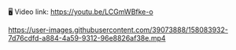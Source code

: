 🖥 Video link: https://youtu.be/LCGmWBfke-o



https://user-images.githubusercontent.com/39073888/158083932-7d76cdfd-a884-4a59-9312-96e8826af38e.mp4

